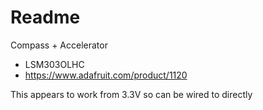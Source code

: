 # Readme

Compass + Accelerator

  * LSM303OLHC
  * https://www.adafruit.com/product/1120

This appears to work from 3.3V so can be wired to directly
